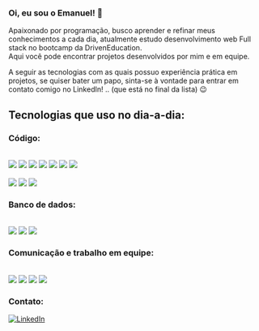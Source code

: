 ### Oi, eu sou o Emanuel! 🧘

Apaixonado por programação, busco aprender e refinar meus conhecimentos a cada dia, atualmente estudo desenvolvimento web Full stack no bootcamp da DrivenEducation.<br/> 
Aqui você pode encontrar projetos desenvolvidos por mim e em equipe.

A seguir as tecnologias com as quais possuo experiência prática em projetos, se quiser bater um papo, sinta-se à vontade para entrar em contato comigo no LinkedIn! .. (que está no final da lista) 😉





## Tecnologias que uso no dia-a-dia:

### Código: 
<div style="display: inline_block"><br>
  <img src="https://img.shields.io/badge/JavaScript-F7DF1E?style=for-the-badge&logo=javascript&logoColor=black" alt:"javascript"/>
  <img src="https://img.shields.io/badge/React-20232A?style=for-the-badge&logo=react&logoColor=61DAFB" alt:"reactJs"/>
  <img src="https://img.shields.io/badge/next.js-000000?style=for-the-badge&logo=nextdotjs&logoColor=white" alt:"NextJs"/>
  <img src="https://img.shields.io/badge/Tailwind_CSS-38B2AC?style=for-the-badge&logo=tailwind-css&logoColor=white" alt:"tailwindCss"/>
  <img src="https://img.shields.io/badge/styled--components-DB7093?style=for-the-badge&logo=styled-components&logoColor=white" alt:"styledComponents"/>
  <img src="https://img.shields.io/badge/HTML5-E34F26?style=for-the-badge&logo=html5&logoColor=white" alt:"html5"/>
  <img src="https://img.shields.io/badge/CSS3-1572B6?style=for-the-badge&logo=css3&logoColor=white" alt:"css"/>
</div>

<div style="display: inline_block"><br>
    <img src="https://img.shields.io/badge/Node.js-43853D?style=for-the-badge&logo=node.js&logoColor=white" alt:"nodeJs"/>
    <img src="https://img.shields.io/badge/Express.js-404D59?style=for-the-badge" alt:"expressJs"/>
    <img src="https://img.shields.io/badge/Jest-323330?style=for-the-badge&logo=Jest&logoColor=white" alt:"Jest"/>
    
  </div>

### Banco de dados:
<div style="display: inline_block"><br>
 <img src="https://img.shields.io/badge/PostgreSQL-316192?style=for-the-badge&logo=postgresql&logoColor=white" alt:"postgres"/>
  <img src="https://img.shields.io/badge/MongoDB-4EA94B?style=for-the-badge&logo=mongodb&logoColor=white" alt:"mongoDb"/>
  <img src="https://img.shields.io/badge/redis-%23DD0031.svg?&style=for-the-badge&logo=redis&logoColor=white" alt:"Redis"/>
  
  
</div>
 


### Comunicação e trabalho em equipe:

<div style="display: inline_block"><br>
<img src="https://img.shields.io/badge/Trello-0052CC?style=for-the-badge&logo=trello&logoColor=white" alt:"Slack"/>
<img src="https://img.shields.io/badge/Slack-4A154B?style=for-the-badge&logo=slack&logoColor=white" alt:"Slack"/>
<img src="https://img.shields.io/badge/Discord-7289DA?style=for-the-badge&logo=discord&logoColor=white" alt:"Discord"/>
<img src="https://img.shields.io/badge/Zoom-2D8CFF?style=for-the-badge&logo=zoom&logoColor=white" alt:"Zoom"/>
</div>

 


### Contato:
[![LinkedIn](https://img.shields.io/badge/LinkedIn-0077B5?style=for-the-badge&logo=linkedin&logoColor=white)](https://www.linkedin.com/in/emanuelmarcolongo/)


<!--
**EmanuelMarcolongo/EmanuelMarcolongo** is a ✨ _special_ ✨ repository because its `README.md` (this file) appears on your GitHub profile.

Here are some ideas to get you started:

- 🔭 I’m currently working on ...
- 🌱 I’m currently learning ...
- 👯 I’m looking to collaborate on ...
- 🤔 I’m looking for help with ...
- 💬 Ask me about ...
- 📫 How to reach me: ...
- 😄 Pronouns: ...
- ⚡ Fun fact: ...
-->
